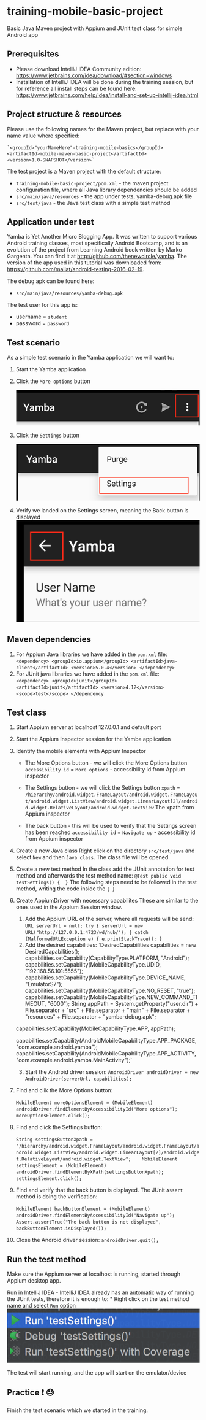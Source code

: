 # training-mobile-basic-project
Basic Java Maven project with Appium and JUnit test class for simple Android app 

## Prerequisites
* Please download IntelliJ IDEA Community edition:
   https://www.jetbrains.com/idea/download/#section=windows
* Installation of IntelliJ IDEA will be done during the training session, but for reference all install steps can be found here:
   https://www.jetbrains.com/help/idea/install-and-set-up-intellij-idea.html


## Project structure & resources

Please use the following names for the Maven project, but replace with your name value where specified:

    `<groupId>"yourNameHere"-training-mobile-basics</groupId>
    <artifactId>mobile-maven-basic-project</artifactId>
    <version>1.0-SNAPSHOT</version>`

The test project is a Maven project with the default structure:

   * `training-mobile-basic-project/pom.xml` - the maven project configuration file, where all Java library dependencies should be added
   * `src/main/java/resources` - the app under tests, yamba-debug.apk file
   * `src/test/java` - the Java test class with a simple test method

## Application under test
Yamba is Yet Another Micro Blogging App. It was written to support various Android training classes, most specifically Android Bootcamp, and is an evolution of the project from Learning Android book written by Marko Gargenta. You can find it at http://github.com/thenewcircle/yamba. The version of the app used in this tutorial was downloaded from: https://github.com/mailat/android-testing-2016-02-19.

The debug apk can be found here:
* `src/main/java/resources/yamba-debug.apk`

The test user for this app is:
* username = `student`
* password = `password`

## Test scenario

As a simple test scenario in the Yamba application we will want to:
   1. Start the Yamba application
   2. Click the `More options` button
   
      ![Alt text](screenshots/MoreOptionsBtn.png?raw=true)
   3. Click the `Settings` button
   
       ![Alt text](screenshots/SettingsBtn.png?raw=true)
   4. Verify we landed on the Settings screen, meaning the Back button is displayed
       ![Alt text](screenshots/BackBtn.png?raw=true)
   
## Maven dependencies

1. For Appium Java libraries we have added in the `pom.xml` file:   
    `<dependency>
        <groupId>io.appium</groupId>
        <artifactId>java-client</artifactId>
        <version>5.0.4</version>
    </dependency>`
2. For JUnit java libraries we have added in the `pom.xml` file:    
    `<dependency>
        <groupId>junit</groupId>
        <artifactId>junit</artifactId>
        <version>4.12</version>
        <scope>test</scope>
    </dependency`
    
## Test class

   1. Start Appium server at localhost 127.0.0.1 and default port
   2. Start the Appium Inspector session for the Yamba application
   3. Identify the mobile elements with Appium Inspector
      * The More Options button - we will click the More Options button
        `accessibility id` = `More options` - accessibility id from Appium inspector
        
      * The Settings button - we will click the Settings button
        `xpath` = `/hierarchy/android.widget.FrameLayout/android.widget.FrameLayout/android.widget.ListView/android.widget.LinearLayout[2]/android.widget.RelativeLayout/android.widget.TextView`
        The xpath from Appium inspector
        
      * The back button - this will be used to verify that the Settings screen has been reached
        `accessibility id` = `Navigate up` - accessibility id from Appium inspector
      
   4. Create a new Java class
        Right click on the directory `src/test/java` and select `New` and then `Java class`.
        The class file will be opened.
    
   5. Create a new test method
        In the class add the JUnit annotation for test method and afterwards the test method name:
        `@Test
        public void testSettings() { 
        }`
    The following steps need to be followed in the test method, writing the code inside the `{ }`
   
   6. Create AppiumDriver with necessary capabilites
    These are similar to the ones used in the Appium Session window.
        1. Add the Appium URL of the server, where all requests will be send:
        `URL serverUrl = null;
         try {
                serverUrl = new URL("http://127.0.0.1:4723/wd/hub/");
             } catch (MalformedURLException e) {
                 e.printStackTrace();
             }
        `
        2. Add the desired capabilities:
        `DesiredCapabilities capabilities = new DesiredCapabilities();
         capabilities.setCapability(CapabilityType.PLATFORM, "Android");
         capabilities.setCapability(MobileCapabilityType.UDID, "192.168.56.101:5555");
         capabilities.setCapability(MobileCapabilityType.DEVICE_NAME, "EmulatorS7");
         capabilities.setCapability(MobileCapabilityType.NO_RESET, "true");
         capabilities.setCapability(MobileCapabilityType.NEW_COMMAND_TIMEOUT, "6000");
         String appPath = System.getProperty("user.dir") + File.separator + "src" + File.separator + "main" + File.separator + "resources" + File.separator + "yamba-debug.apk";
 
         capabilities.setCapability(MobileCapabilityType.APP, appPath);
 
         capabilities.setCapability(AndroidMobileCapabilityType.APP_PACKAGE, "com.example.android.yamba");
         capabilities.setCapability(AndroidMobileCapabilityType.APP_ACTIVITY, "com.example.android.yamba.MainActivity");`
         
         3. Start the Android driver session:
         `AndroidDriver androidDriver = new AndroidDriver(serverUrl, capabilities);`
                 
   7. Find and clik the More Options button:
  
       `MobileElement moreOptionsElement = (MobileElement) androidDriver.findElementByAccessibilityId("More options");
        moreOptionsElement.click();`
         
   8. Find and click the Settings button:
   
       `String settingsButtonXpath = "/hierarchy/android.widget.FrameLayout/android.widget.FrameLayout/android.widget.ListView/android.widget.LinearLayout[2]/android.widget.RelativeLayout/android.widget.TextView";   
        MobileElement settingsElement = (MobileElement) androidDriver.findElementByXPath(settingsButtonXpath);  
        settingsElement.click();`   
        
   9. Find and verify that the back button is displayed. The JUnit `Assert` method is doing the verification:
   
       `MobileElement backButtonElement = (MobileElement) androidDriver.findElementByAccessibilityId("Navigate up");
        Assert.assertTrue("The back button is not displayed", backButtonElement.isDisplayed());`
   
   10. Close the Android driver session:
        `androidDriver.quit();`

## Run the test method

Make sure the Appium server at localhost is running, started through Appium desktop app.

Run in IntelliJ IDEA - IntelliJ IDEA already has an automatic way of running the JUnit tests,
therefore it is enough to:
    * Right click on the test method name and select `Run` option
    ![Alt text](screenshots/testSettings.png?raw=true)
    
The test will start running, and the app will start on the emulator/device
   
## Practice :exclamation: :sweat:

Finish the test scenario which we started in the training.
